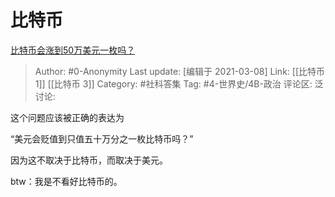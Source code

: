 # 比特币
[比特币会涨到50万美元一枚吗？](https://www.zhihu.com/question/447492180/answer/1768669322)

> Author: #0-Anonymity
> Last update: [编辑于 2021-03-08]
> Link: [[比特币 1]] [[比特币 3]]
> Category: #社科答集
> Tag: #4-世界史/4B-政治
> 评论区:
> 泛讨论:

这个问题应该被正确的表达为

“美元会贬值到只值五十万分之一枚比特币吗？”

因为这不取决于比特币，而取决于美元。

btw：我是不看好比特币的。
